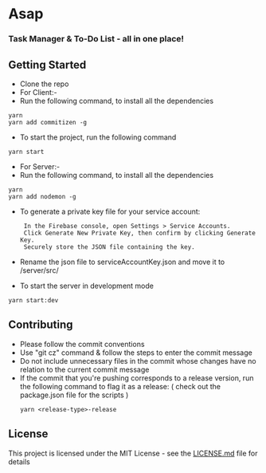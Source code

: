 # Asap

### Task Manager & To-Do List - all in one place!

## Getting Started

- Clone the repo
- For Client:-
 - Run the following command, to install all the dependencies
  ```
  yarn
  yarn add commitizen -g
  ```
 - To start the project, run the following command
  ```
  yarn start
  ```
- For Server:-
 - Run the following command, to install all the dependencies
  ```
  yarn
  yarn add nodemon -g
  ```
 - To generate a private key file for your service account:

		In the Firebase console, open Settings > Service Accounts.
		Click Generate New Private Key, then confirm by clicking Generate Key.
		Securely store the JSON file containing the key.

 - Rename the json file to serviceAccountKey.json and move it to /server/src/

 - To start the server in development mode
  ```
  yarn start:dev
  ```

## Contributing

- Please follow the commit conventions
- Use "git cz" command & follow the steps to enter the commit message
- Do not include unnecessary files in the commit whose changes have no relation to the current commit message
- If the commit that you're pushing corresponds to a release version, run the following command to flag it as a release: ( check out the package.json file for the scripts )
  ```
  yarn <release-type>-release
  ```

## License

This project is licensed under the MIT License - see the [LICENSE.md](LICENSE.md) file for details
